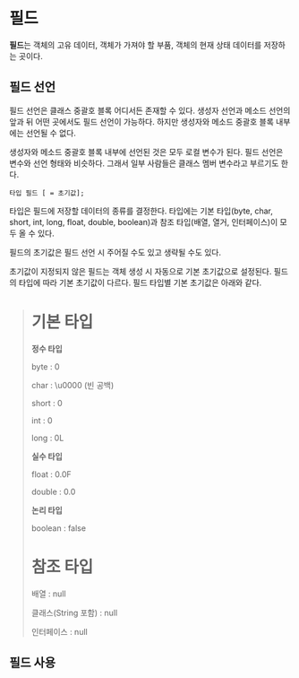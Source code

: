 # 필드
**필드**는 객체의 고유 데이터, 객체가 가져야 할 부품, 객체의 현재 상태 데이터를 저장하는 곳이다.

## 필드 선언
필드 선언은 클래스 중괄호 블록 어디서든 존재할 수 있다. 생성자 선언과 메소드 선언의 앞과 뒤 어떤 곳에서도 필드 선언이 가능하다. 하지만 생성자와 메소드 중괄호 블록 내부에는 선언될 수 없다.

생성자와 메소드 중괄호 블록 내부에 선언된 것은 모두 로컬 변수가 된다. 필드 선언은 변수와 선언 형태와 비슷하다. 그래서 일부 사람들은 클래스 멤버 변수라고 부르기도 한다.

```타입 필드 [ = 초기값];```

타입은 필드에 저장할 데이터의 종류를 결정한다. 타입에는 기본 타입(byte, char, short, int, long, float, double, boolean)과 참조 타입(배열, 열거, 인터페이스)이 모두 올 수 있다.

필드의 초기값은 필드 선언 시 주어질 수도 있고 생략될 수도 있다.

초기값이 지정되지 않은 필드는 객체 생성 시 자동으로 기본 초기값으로 설정된다. 필드의 타입에 따라 기본 초기값이 다르다. 필드 타입별 기본 초기값은 아래와 같다.

> # **기본 타입**
>
> **정수 타입**
>
> byte : 0
>
> char : \u0000 (빈 공백)
>
> short : 0
>
> int : 0
>
> long : 0L
>
> **실수 타입**
>
> float : 0.0F
>
> double : 0.0
>
> **논리 타입**
>
> boolean : false
>
> # **참조 타입**
>
> 배열 : null
>
> 클래스(String 포함) : null
>
> 인터페이스 : null

## 필드 사용
